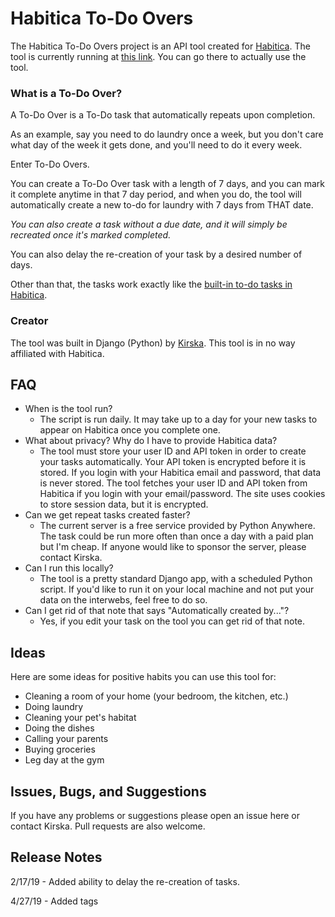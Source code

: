 # Habitica To-Do Overs
The Habitica To-Do Overs project is an API tool created for [Habitica](https://habitica.com).
The tool is currently running at [this link](https://kirska.pythonanywhere.com). You can go there to actually use the tool.
### What is a To-Do Over?
A To-Do Over is a To-Do task that automatically repeats upon completion.

As an example, say you need to do laundry once a week, but you don't care what day of the week it gets done, and you'll need to do it every week. 

Enter To-Do Overs. 

You can create a To-Do Over task with a length of 7 days, and you can mark it complete anytime in that 7 day period, and when you do, the tool will automatically create a new to-do for laundry with 7 days from THAT date.

*You can also create a task without a due date, and it will simply be recreated once it's marked completed.*

You can also delay the re-creation of your task by a desired number of days.

Other than that, the tasks work exactly like the [built-in to-do tasks in Habitica](https://habitica.wikia.com/wiki/To-Dos).
### Creator
The tool was built in Django (Python) by [Kirska](https://github.com/Kirska). This tool is in no way affiliated with Habitica.
## FAQ
* When is the tool run?
    * The script is run daily. It may take up to a day for your new tasks to appear on Habitica once you complete one.
* What about privacy? Why do I have to provide Habitica data?
    * The tool must store your user ID and API token in order to create your tasks automatically. Your API token is encrypted before it is stored. If you login with your Habitica email and password, that data is never stored. The tool fetches your user ID and API token from Habitica if you login with your email/password. The site uses cookies to store session data, but it is encrypted.
* Can we get repeat tasks created faster?
    * The current server is a free service provided by Python Anywhere. The task could be run more often than once a day with a paid plan but I'm cheap. If anyone would like to sponsor the server, please contact Kirska.
* Can I run this locally?
    * The tool is a pretty standard Django app, with a scheduled Python script. If you'd like to run it on your local machine and not put your data on the interwebs, feel free to do so.
* Can I get rid of that note that says "Automatically created by..."?
    * Yes, if you edit your task on the tool you can get rid of that note.
## Ideas
Here are some ideas for positive habits you can use this tool for:
* Cleaning a room of your home (your bedroom, the kitchen, etc.)
* Doing laundry
* Cleaning your pet's habitat
* Doing the dishes
* Calling your parents
* Buying groceries
* Leg day at the gym
## Issues, Bugs, and Suggestions
If you have any problems or suggestions please open an issue here or contact Kirska. Pull requests are also welcome.
## Release Notes
2/17/19 - Added ability to delay the re-creation of tasks.

4/27/19 - Added tags
